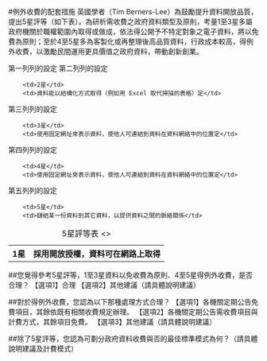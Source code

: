 #例外收費的配套措施
英國學者（Tim Berners-Lee）為鼓勵提升資料開放品質，提出5星評等（如下表）。為研析需收費之政府資料類型及原則，考量1至3星多屬政府機關於職權範圍內取得或做成，依法得公開予不特定對象之電子資料，將以免費為原則；至於4至5星多為客製化或再整理後高品質資料，行政成本較高，得例外收費，以激勵民間運用更具價值之政府資料，帶動創新創業。
<table>
<caption> 5星評等表 <>
<tr> 第一列列的設定
       <th>1星</th> 
       <th>採用開放授權，資料可在網路上取得</th> 
</tr> 第二列列的設定

        <td>2星</td> 
        <td>資料能以結構化方式取得（例如用 Excel 取代掃描的表格）定</td> 
</tr> 第三列列的設定

        <td>3星</td> 
        <td>使用固定網址來表示資料，使他人可連結到資料在資料網絡中的位置定</td>  
</tr> 第四列列的設定

        <td>4星</td> 
        <td>使用固定網址來表示資料，使他人可連結到資料在資料網絡中的位置定</td> 
</tr> 第五列列的設定

        <td>5星</td> 
        <td>鏈結某一份資料到其它資料，以提供資料之間的脈絡關係</td>         
</table>

##您覺得參考5星評等，1至3星資料以免收費為原則、4至5星得例外收費，是否合理？
【選項1】合理
【選項2】其他建議（請具體說明建議）

##對於得例外收費，您認為以下那種處理方式合理？
【選項1】各機關定期公告免費項目，其餘依既有相關收費規定辦理。
【選項2】各機關定期公告需收費項目與計費方式，其餘項目免費。
【選項3】其他建議（請具體說明建議）

##除了5星評等，您認為可劃分政府資料收費與否的最佳標準模式為何？（請具體說明建議及計費模式）

